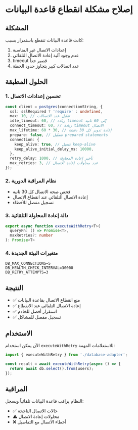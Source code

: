 # إصلاح مشكلة انقطاع قاعدة البيانات

## المشكلة
كانت قاعدة البيانات تنقطع باستمرار بسبب:
1. إعدادات الاتصال غير المناسبة
2. عدم وجود آلية إعادة الاتصال التلقائي
3. timeout قصير جداً
4. عدد اتصالات كبير يتجاوز حدود الخطة

## الحلول المطبقة

### 1. تحسين إعدادات الاتصال
```typescript
const client = postgres(connectionString, {
  ssl: sslRequired ? 'require' : undefined,
  max: 10, // تقليل عدد الاتصالات
  idle_timeout: 60, // زيادة timeout إلى 60 ثانية
  connect_timeout: 60, // زيادة timeout الاتصال
  max_lifetime: 60 * 30, // إعادة تدوير كل 30 دقيقة
  prepare: false, // تعطيل prepared statements
  connection: {
    keep_alive: true, // تفعيل keep-alive
    keep_alive_initial_delay_ms: 10000,
  },
  retry_delay: 1000, // تأخير إعادة المحاولة
  max_retries: 3, // عدد محاولات إعادة الاتصال
});
```

### 2. نظام المراقبة الدورية
- فحص صحة الاتصال كل 30 ثانية
- إعادة الاتصال التلقائي عند انقطاع الاتصال
- تسجيل مفصل للأخطاء

### 3. دالة إعادة المحاولة التلقائية
```typescript
export async function executeWithRetry<T>(
  queryFn: () => Promise<T>,
  maxRetries?: number
): Promise<T>
```

### 4. متغيرات البيئة الجديدة
```env
DB_MAX_CONNECTIONS=5
DB_HEALTH_CHECK_INTERVAL=30000
DB_RETRY_ATTEMPTS=3
```

## النتيجة
- ✅ منع انقطاع الاتصال بقاعدة البيانات
- ✅ إعادة الاتصال التلقائي عند الانقطاع
- ✅ استقرار أفضل للخادم
- ✅ تسجيل مفصل للمشاكل

## الاستخدام
الآن يمكن استخدام `executeWithRetry` للاستعلامات المهمة:

```typescript
import { executeWithRetry } from './database-adapter';

const result = await executeWithRetry(async () => {
  return await db.select().from(users);
});
```

## المراقبة
النظام يراقب قاعدة البيانات تلقائياً ويسجل:
- ✅ حالات الاتصال الناجحة
- ⚠️ محاولات إعادة الاتصال
- ❌ أخطاء الاتصال مع التفاصيل